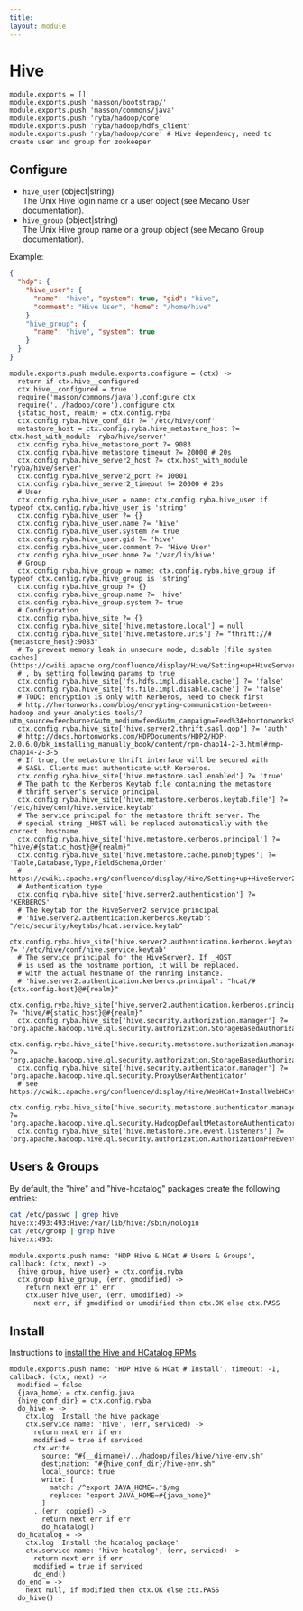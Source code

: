```yaml
---
title: 
layout: module
---
```


# Hive

    module.exports = []
    module.exports.push 'masson/bootstrap/'
    module.exports.push 'masson/commons/java'
    module.exports.push 'ryba/hadoop/core'
    module.exports.push 'ryba/hadoop/hdfs_client'
    module.exports.push 'ryba/hadoop/core' # Hive dependency, need to create user and group for zookeeper

## Configure

*   `hive_user` (object|string)   
    The Unix Hive login name or a user object (see Mecano User documentation).   
*   `hive_group` (object|string)   
    The Unix Hive group name or a group object (see Mecano Group documentation).   

Example:

```json
{
  "hdp": {
    "hive_user": {
      "name": "hive", "system": true, "gid": "hive",
      "comment": "Hive User", "home": "/home/hive"
    }
    "hive_group": {
      "name": "hive", "system": true
    }
  }
}
```

    module.exports.push module.exports.configure = (ctx) ->
      return if ctx.hive__configured
      ctx.hive__configured = true
      require('masson/commons/java').configure ctx
      require('../hadoop/core').configure ctx
      {static_host, realm} = ctx.config.ryba
      ctx.config.ryba.hive_conf_dir ?= '/etc/hive/conf'
      metastore_host = ctx.config.ryba.hive_metastore_host ?= ctx.host_with_module 'ryba/hive/server'
      ctx.config.ryba.hive_metastore_port ?= 9083
      ctx.config.ryba.hive_metastore_timeout ?= 20000 # 20s
      ctx.config.ryba.hive_server2_host ?= ctx.host_with_module 'ryba/hive/server'
      ctx.config.ryba.hive_server2_port ?= 10001
      ctx.config.ryba.hive_server2_timeout ?= 20000 # 20s
      # User
      ctx.config.ryba.hive_user = name: ctx.config.ryba.hive_user if typeof ctx.config.ryba.hive_user is 'string'
      ctx.config.ryba.hive_user ?= {}
      ctx.config.ryba.hive_user.name ?= 'hive'
      ctx.config.ryba.hive_user.system ?= true
      ctx.config.ryba.hive_user.gid ?= 'hive'
      ctx.config.ryba.hive_user.comment ?= 'Hive User'
      ctx.config.ryba.hive_user.home ?= '/var/lib/hive'
      # Group
      ctx.config.ryba.hive_group = name: ctx.config.ryba.hive_group if typeof ctx.config.ryba.hive_group is 'string'
      ctx.config.ryba.hive_group ?= {}
      ctx.config.ryba.hive_group.name ?= 'hive'
      ctx.config.ryba.hive_group.system ?= true
      # Configuration
      ctx.config.ryba.hive_site ?= {}
      ctx.config.ryba.hive_site['hive.metastore.local'] = null
      ctx.config.ryba.hive_site['hive.metastore.uris'] ?= "thrift://#{metastore_host}:9083"
      # To prevent memory leak in unsecure mode, disable [file system caches](https://cwiki.apache.org/confluence/display/Hive/Setting+up+HiveServer2)
      # , by setting following params to true
      ctx.config.ryba.hive_site['fs.hdfs.impl.disable.cache'] ?= 'false'
      ctx.config.ryba.hive_site['fs.file.impl.disable.cache'] ?= 'false'
      # TODO: encryption is only with Kerberos, need to check first
      # http://hortonworks.com/blog/encrypting-communication-between-hadoop-and-your-analytics-tools/?utm_source=feedburner&utm_medium=feed&utm_campaign=Feed%3A+hortonworks%2Ffeed+%28Hortonworks+on+Hadoop%29
      ctx.config.ryba.hive_site['hive.server2.thrift.sasl.qop'] ?= 'auth'
      # http://docs.hortonworks.com/HDPDocuments/HDP2/HDP-2.0.6.0/bk_installing_manually_book/content/rpm-chap14-2-3.html#rmp-chap14-2-3-5
      # If true, the metastore thrift interface will be secured with
      # SASL. Clients must authenticate with Kerberos.
      ctx.config.ryba.hive_site['hive.metastore.sasl.enabled'] ?= 'true'
      # The path to the Kerberos Keytab file containing the metastore
      # thrift server's service principal.
      ctx.config.ryba.hive_site['hive.metastore.kerberos.keytab.file'] ?= '/etc/hive/conf/hive.service.keytab'
      # The service principal for the metastore thrift server. The
      # special string _HOST will be replaced automatically with the correct  hostname.
      ctx.config.ryba.hive_site['hive.metastore.kerberos.principal'] ?= "hive/#{static_host}@#{realm}"
      ctx.config.ryba.hive_site['hive.metastore.cache.pinobjtypes'] ?= 'Table,Database,Type,FieldSchema,Order'
      # https://cwiki.apache.org/confluence/display/Hive/Setting+up+HiveServer2
      # Authentication type
      ctx.config.ryba.hive_site['hive.server2.authentication'] ?= 'KERBEROS'
      # The keytab for the HiveServer2 service principal
      # 'hive.server2.authentication.kerberos.keytab': "/etc/security/keytabs/hcat.service.keytab"
      ctx.config.ryba.hive_site['hive.server2.authentication.kerberos.keytab'] ?= '/etc/hive/conf/hive.service.keytab'
      # The service principal for the HiveServer2. If _HOST
      # is used as the hostname portion, it will be replaced.
      # with the actual hostname of the running instance.
      # 'hive.server2.authentication.kerberos.principal': "hcat/#{ctx.config.host}@#{realm}"
      ctx.config.ryba.hive_site['hive.server2.authentication.kerberos.principal'] ?= "hive/#{static_host}@#{realm}"
      ctx.config.ryba.hive_site['hive.security.authorization.manager'] ?= 'org.apache.hadoop.hive.ql.security.authorization.StorageBasedAuthorizationProvider'
      ctx.config.ryba.hive_site['hive.security.metastore.authorization.manager'] ?= 'org.apache.hadoop.hive.ql.security.authorization.StorageBasedAuthorizationProvider'
      ctx.config.ryba.hive_site['hive.security.authenticator.manager'] ?= 'org.apache.hadoop.hive.ql.security.ProxyUserAuthenticator'
      # see https://cwiki.apache.org/confluence/display/Hive/WebHCat+InstallWebHCat
      ctx.config.ryba.hive_site['hive.security.metastore.authenticator.manager'] ?= 'org.apache.hadoop.hive.ql.security.HadoopDefaultMetastoreAuthenticator'
      ctx.config.ryba.hive_site['hive.metastore.pre.event.listeners'] ?= 'org.apache.hadoop.hive.ql.security.authorization.AuthorizationPreEventListener'

## Users & Groups

By default, the "hive" and "hive-hcatalog" packages create the following
entries:

```bash
cat /etc/passwd | grep hive
hive:x:493:493:Hive:/var/lib/hive:/sbin/nologin
cat /etc/group | grep hive
hive:x:493:
```

    module.exports.push name: 'HDP Hive & HCat # Users & Groups', callback: (ctx, next) ->
      {hive_group, hive_user} = ctx.config.ryba
      ctx.group hive_group, (err, gmodified) ->
        return next err if err
        ctx.user hive_user, (err, umodified) ->
          next err, if gmodified or umodified then ctx.OK else ctx.PASS

## Install

Instructions to [install the Hive and HCatalog RPMs](http://docs.hortonworks.com/HDPDocuments/HDP1/HDP-1.2.3/bk_installing_manually_book/content/rpm-chap6-1.html)

    module.exports.push name: 'HDP Hive & HCat # Install', timeout: -1, callback: (ctx, next) ->
      modified = false
      {java_home} = ctx.config.java
      {hive_conf_dir} = ctx.config.ryba
      do_hive = ->
        ctx.log 'Install the hive package'
        ctx.service name: 'hive', (err, serviced) ->
          return next err if err
          modified = true if serviced
          ctx.write
            source: "#{__dirname}/../hadoop/files/hive/hive-env.sh"
            destination: "#{hive_conf_dir}/hive-env.sh"
            local_source: true
            write: [
              match: /^export JAVA_HOME=.*$/mg
              replace: "export JAVA_HOME=#{java_home}"
            ]
          , (err, copied) ->
            return next err if err
            do_hcatalog()
      do_hcatalog = ->
        ctx.log 'Install the hcatalog package'
        ctx.service name: 'hive-hcatalog', (err, serviced) ->
          return next err if err
          modified = true if serviced
          do_end()
      do_end = ->
        next null, if modified then ctx.OK else ctx.PASS
      do_hive()





